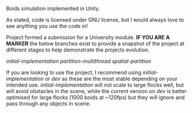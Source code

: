 Boids simulation implemented in Unity.

As stated, code is licensed under GNU license, but I would always love to see anything you use the code in!

Project formed a submission for a University module. **IF YOU ARE A MARKER** the below branches exist to provide a snapshot of the project at different stages to help demonstrate the projects evolution.

*initial-implementation*
*partition-multithread*
*spatial-partition*

If you are looking to use the project, I recommend using *initial-implementation* or *dev* as these are the most stable depending on your intended use. *initial-implementation* will not scale to large flocks well, but will avoid obstacles in the scene, while the current version on *dev* is better optimised for large flocks (1000 boids at ~120fps) but they will ignore and pass through any objects in scene.
